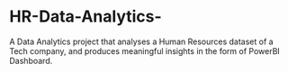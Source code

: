 # HR-Data-Analytics-
A Data Analytics project that analyses a Human Resources dataset of a Tech company, and produces meaningful insights in the form of PowerBI Dashboard.  
